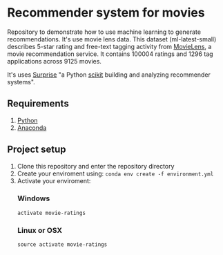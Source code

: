 # Recommender system for movies
Repository to demonstrate how to use machine learning to generate recommendations. It's use movie lens data.
This dataset (ml-latest-small) describes 5-star rating and free-text tagging activity from [MovieLens](http://movielens.org),
a movie recommendation service. It contains 100004 ratings and 1296 tag applications across 9125 movies.

It's uses [Surprise](http://surpriselib.com/) "a Python [scikit](https://www.scipy.org/scikits.html) building and analyzing recommender systems".

## Requirements
1. [Python](https://www.python.org/downloads/)
2. [Anaconda](https://www.anaconda.com/download/)

## Project setup
1. Clone this repository and enter the repository directory
2. Create your enviroment using:
`conda env create -f environment.yml`
3. Activate your enviroment:
    ### Windows
    `activate movie-ratings`
    ### Linux or OSX
    `source activate movie-ratings`
